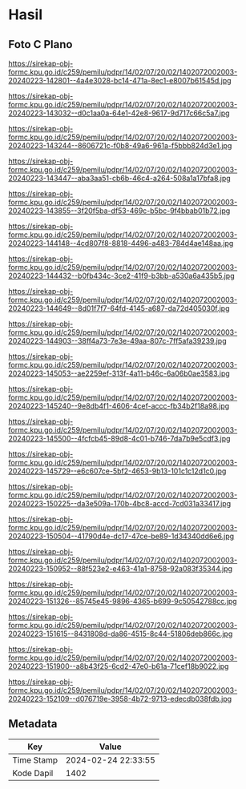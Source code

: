 # Hasil

## Foto C Plano

https://sirekap-obj-formc.kpu.go.id/c259/pemilu/pdpr/14/02/07/20/02/1402072002003-20240223-142801--4a4e3028-bc14-471a-8ec1-e8007b61545d.jpg

https://sirekap-obj-formc.kpu.go.id/c259/pemilu/pdpr/14/02/07/20/02/1402072002003-20240223-143032--d0c1aa0a-64e1-42e8-9617-9d717c66c5a7.jpg

https://sirekap-obj-formc.kpu.go.id/c259/pemilu/pdpr/14/02/07/20/02/1402072002003-20240223-143244--8606721c-f0b8-49a6-961a-f5bbb824d3e1.jpg

https://sirekap-obj-formc.kpu.go.id/c259/pemilu/pdpr/14/02/07/20/02/1402072002003-20240223-143447--aba3aa51-cb6b-46c4-a264-508a1a17bfa8.jpg

https://sirekap-obj-formc.kpu.go.id/c259/pemilu/pdpr/14/02/07/20/02/1402072002003-20240223-143855--3f20f5ba-df53-469c-b5bc-9f4bbab01b72.jpg

https://sirekap-obj-formc.kpu.go.id/c259/pemilu/pdpr/14/02/07/20/02/1402072002003-20240223-144148--4cd807f8-8818-4496-a483-784d4ae148aa.jpg

https://sirekap-obj-formc.kpu.go.id/c259/pemilu/pdpr/14/02/07/20/02/1402072002003-20240223-144432--b0fb434c-3ce2-41f9-b3bb-a530a6a435b5.jpg

https://sirekap-obj-formc.kpu.go.id/c259/pemilu/pdpr/14/02/07/20/02/1402072002003-20240223-144649--8d01f7f7-64fd-4145-a687-da72d405030f.jpg

https://sirekap-obj-formc.kpu.go.id/c259/pemilu/pdpr/14/02/07/20/02/1402072002003-20240223-144903--38ff4a73-7e3e-49aa-807c-7ff5afa39239.jpg

https://sirekap-obj-formc.kpu.go.id/c259/pemilu/pdpr/14/02/07/20/02/1402072002003-20240223-145053--ae2259ef-313f-4a11-b46c-6a06b0ae3583.jpg

https://sirekap-obj-formc.kpu.go.id/c259/pemilu/pdpr/14/02/07/20/02/1402072002003-20240223-145240--9e8db4f1-4606-4cef-accc-fb34b2f18a98.jpg

https://sirekap-obj-formc.kpu.go.id/c259/pemilu/pdpr/14/02/07/20/02/1402072002003-20240223-145500--4fcfcb45-89d8-4c01-b746-7da7b9e5cdf3.jpg

https://sirekap-obj-formc.kpu.go.id/c259/pemilu/pdpr/14/02/07/20/02/1402072002003-20240223-145729--e6c607ce-5bf2-4653-9b13-101c1c12d1c0.jpg

https://sirekap-obj-formc.kpu.go.id/c259/pemilu/pdpr/14/02/07/20/02/1402072002003-20240223-150225--da3e509a-170b-4bc8-accd-7cd031a33417.jpg

https://sirekap-obj-formc.kpu.go.id/c259/pemilu/pdpr/14/02/07/20/02/1402072002003-20240223-150504--41790d4e-dc17-47ce-be89-1d34340dd6e6.jpg

https://sirekap-obj-formc.kpu.go.id/c259/pemilu/pdpr/14/02/07/20/02/1402072002003-20240223-150952--88f523e2-e463-41a1-8758-92a083f35344.jpg

https://sirekap-obj-formc.kpu.go.id/c259/pemilu/pdpr/14/02/07/20/02/1402072002003-20240223-151326--85745e45-9896-4365-b699-9c50542788cc.jpg

https://sirekap-obj-formc.kpu.go.id/c259/pemilu/pdpr/14/02/07/20/02/1402072002003-20240223-151615--8431808d-da86-4515-8c44-51806deb866c.jpg

https://sirekap-obj-formc.kpu.go.id/c259/pemilu/pdpr/14/02/07/20/02/1402072002003-20240223-151900--a8b43f25-6cd2-47e0-b61a-71cef18b9022.jpg

https://sirekap-obj-formc.kpu.go.id/c259/pemilu/pdpr/14/02/07/20/02/1402072002003-20240223-152109--d076719e-3958-4b72-9713-edecdb038fdb.jpg


## Metadata

| Key        | Value               |
| ---------- | ------------------- |
| Time Stamp | 2024-02-24 22:33:55 |
| Kode Dapil | 1402                |



